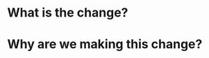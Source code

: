 <!-- markdownlint-disable-next-line first-line-heading -->
# What is the change?

<!-- Describe the intended changes. -->

# Why are we making this change?

<!-- Why is this change required? What problem does it solve? -->
